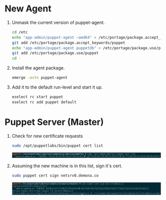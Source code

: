 # New Agent 

1. Unmask the current version of puppet-agent.

    ```bash
    cd /etc
    echo "app-admin/puppet-agent ~amd64" > /etc/portage/package.accept_keywords/puppet
    git add /etc/portage/package.accept_keywords/puppet
    echo "app-admin/puppet-agent puppetdb" > /etc/portage/package.use/puppet
    git add /etc/portage/package.use/puppet
    cd -
    ```
2. Install the agent package.
    
    ```bash
    emerge -avtn puppet-agent
    ```
3. Add it to the default run-level and start it up.

    ```bash
    eselect rc start puppet
    eselect rc add puppet default
    ```

# Puppet Server (Master)

1. Check for new certificate requests

    ```bash
    sudo /opt/puppetlabs/bin/puppet cert list
    ```
    ![Certificate List](img/puppet-cert-list.png)
2. Assuming the new machine is in this list, sign it's cert.

    ```bash
    sudo puppet cert sign netsrv0.demona.co
    ```
    ![Signing Successful](img/puppet-cert-sign-success.png)
